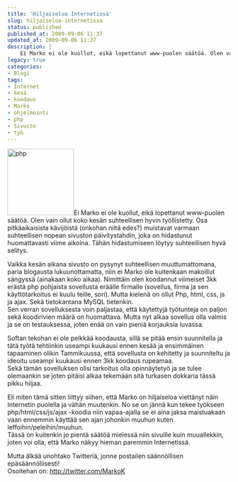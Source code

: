 ```yaml
---
title: 'Hiljaiseloa Internetissä'
slug: hiljaiseloa-internetissa
status: published
published_at: 2009-09-06 11:37
updated_at: 2009-09-06 11:37
description: |
    Ei Marko ei ole kuollut, eikä lopettanut www-puolen säätöä. Olen vain ollut koko kesän suhteellisen hyvin työllistetty. Osa pitkäaikaisista kävijöistä (onkohan niitä edes?) muistavat varmaan suhteellisen nopean sivuston päivitystahdin, joka on hidastunut huomattavasti viime aikoina. Tähän hidastumiseen löytyy suhteellisen hyvä selitys. Vaikka kesän aikana sivusto on pysynyt suhteellisen muuttumattomana, paria blogausta lukuunottamatta, niin ei Marko… Jatka lukemista Hiljaiseloa Internetissä
legacy: true
categories:
- Blogi
tags:
- Internet
- kesä
- koodaus
- Marko
- ohjelmointi
- php
- Sivusto
- työ
---
```


<p><img loading="lazy" decoding="async" class="alignright size-thumbnail wp-image-704" title="php" src="https://cdn.markokaartinen.net/uploads/2009/09/php-150x150.jpg" alt="php" width="150" height="150" />Ei Marko ei ole kuollut, eikä lopettanut www-puolen säätöä. Olen vain ollut koko kesän suhteellisen hyvin työllistetty. Osa pitkäaikaisista kävijöistä (onkohan niitä edes?) muistavat varmaan suhteellisen nopean sivuston päivitystahdin, joka on hidastunut huomattavasti viime aikoina. Tähän hidastumiseen löytyy suhteellisen hyvä selitys.</p>
<p>Vaikka kesän aikana sivusto on pysynyt suhteellisen muuttumattomana, paria blogausta lukuunottamatta, niin ei Marko ole kuitenkaan makoillut sängyssä (ainakaan koko aikaa). Nimittäin olen koodannut viimeiset 3kk erästä php pohjaista sovellusta eräälle firmalle (sovellus, firma ja sen käyttötarkoitus ei kuulu teille, sori). Mutta kielenä on ollut Php, html, css, js ja ajax. Sekä tietokantana MySQL tietenkin.<br />
Sen verran sovelluksesta voin paljastaa, että käytettyjä työtunteja on paljon sekä koodirivien määrä on huomattava. Mutta nyt alkaa sovellus olla valmis ja se on testauksessa, joten enää on vain pieniä korjauksia luvassa.</p>
<p>Softan tekohan ei ole pelkkää koodausta, sillä se pitää ensin suunnitella ja tätä työtä tehtiinkin useampi kuukausi ennen kesää ja ensimmäinen tapaaminen olikin Tammikuussa, että sovellusta on kehitetty ja suunniteltu ja ideoitu useampi kuukausi ennen 3kk koodaus rupeamaa.<br />
Sekä tämän sovelluksen olisi tarkoitus olla opinnäytetyö ja se tulee olemaankin se joten pitäisi alkaa tekemään sitä turkasen dokkaria tässä pikku hiljaa.</p>
<p>Eli miten tämä sitten liittyy siihen, että Marko on hiljaiseloa viettänyt näin Internetin puolella ja vähän muutenkin. No se on jännä kun tekee työkseen php/html/css/js/ajax -koodia niin vapaa-ajalla se ei aina jaksa maistuakaan vaan ennemmin käyttää sen ajan johonkin muuhun kuten leffoihin/peleihin/muuhun.<br />
Tässä on kuitenkin jo pientä säätöä mielessä niin sivuille kuin muuallekkin, joten voi olla, että Marko näkyy hieman paremmin Internetissä.</p>
<p>Mutta älkää unohtako Twitteriä, jonne postailen säännöllisen epäsäännöllisesti! <br />
Osoitehan on: <a href="http://twitter.com/MarkoK" target="_blank">http://twitter.com/MarkoK</a></p>